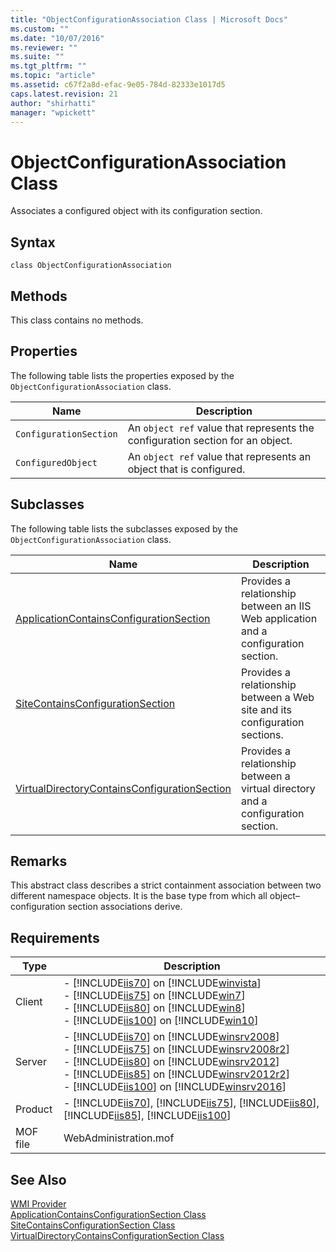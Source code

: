 ```yaml
---
title: "ObjectConfigurationAssociation Class | Microsoft Docs"
ms.custom: ""
ms.date: "10/07/2016"
ms.reviewer: ""
ms.suite: ""
ms.tgt_pltfrm: ""
ms.topic: "article"
ms.assetid: c67f2a8d-efac-9e05-784d-82333e1017d5
caps.latest.revision: 21
author: "shirhatti"
manager: "wpickett"
---
```

# ObjectConfigurationAssociation Class
Associates a configured object with its configuration section.  
  
## Syntax  
  
```vbs  
class ObjectConfigurationAssociation  
```  
  
## Methods  
 This class contains no methods.  
  
## Properties  
 The following table lists the properties exposed by the `ObjectConfigurationAssociation` class.  
  
|Name|Description|  
|----------|-----------------|  
|`ConfigurationSection`|An `object ref` value that represents the configuration section for an object.|  
|`ConfiguredObject`|An `object ref` value that represents an object that is configured.|  
  
## Subclasses  
 The following table lists the subclasses exposed by the `ObjectConfigurationAssociation` class.  
  
|Name|Description|  
|----------|-----------------|  
|[ApplicationContainsConfigurationSection](../wmi-provider/applicationcontainsconfigurationsection-class1.md)|Provides a relationship between an IIS Web application and a configuration section.|  
|[SiteContainsConfigurationSection](../wmi-provider/sitecontainsconfigurationsection-class1.md)|Provides a relationship between a Web site and its configuration sections.|  
|[VirtualDirectoryContainsConfigurationSection](../wmi-provider/virtualdirectorycontainsconfigurationsection-class2.md)|Provides a relationship between a virtual directory and a configuration section.|  
  
## Remarks  
 This abstract class describes a strict containment association between two different namespace objects. It is the base type from which all object–configuration section associations derive.  
  
## Requirements  
  
|Type|Description|  
|----------|-----------------|  
|Client|-   [!INCLUDE[iis70](../wmi-provider/includes/iis70-md.md)] on [!INCLUDE[winvista](../wmi-provider/includes/winvista-md.md)]<br />-   [!INCLUDE[iis75](../wmi-provider/includes/iis75-md.md)] on [!INCLUDE[win7](../wmi-provider/includes/win7-md.md)]<br />-   [!INCLUDE[iis80](../wmi-provider/includes/iis80-md.md)] on [!INCLUDE[win8](../wmi-provider/includes/win8-md.md)]<br />-   [!INCLUDE[iis100](../wmi-provider/includes/iis100-md.md)] on [!INCLUDE[win10](../wmi-provider/includes/win10-md.md)]|  
|Server|-   [!INCLUDE[iis70](../wmi-provider/includes/iis70-md.md)] on [!INCLUDE[winsrv2008](../wmi-provider/includes/winsrv2008-md.md)]<br />-   [!INCLUDE[iis75](../wmi-provider/includes/iis75-md.md)] on [!INCLUDE[winsrv2008r2](../wmi-provider/includes/winsrv2008r2-md.md)]<br />-   [!INCLUDE[iis80](../wmi-provider/includes/iis80-md.md)] on [!INCLUDE[winsrv2012](../wmi-provider/includes/winsrv2012-md.md)]<br />-   [!INCLUDE[iis85](../wmi-provider/includes/iis85-md.md)] on [!INCLUDE[winsrv2012r2](../wmi-provider/includes/winsrv2012r2-md.md)]<br />-   [!INCLUDE[iis100](../wmi-provider/includes/iis100-md.md)] on [!INCLUDE[winsrv2016](../wmi-provider/includes/winsrv2016-md.md)]|  
|Product|-   [!INCLUDE[iis70](../wmi-provider/includes/iis70-md.md)], [!INCLUDE[iis75](../wmi-provider/includes/iis75-md.md)], [!INCLUDE[iis80](../wmi-provider/includes/iis80-md.md)], [!INCLUDE[iis85](../wmi-provider/includes/iis85-md.md)], [!INCLUDE[iis100](../wmi-provider/includes/iis100-md.md)]|  
|MOF file|WebAdministration.mof|  
  
## See Also  
 [WMI Provider](../wmi-provider/wmi-provider.md)   
 [ApplicationContainsConfigurationSection Class](../wmi-provider/applicationcontainsconfigurationsection-class1.md)   
 [SiteContainsConfigurationSection Class](../wmi-provider/sitecontainsconfigurationsection-class1.md)   
 [VirtualDirectoryContainsConfigurationSection Class](../wmi-provider/virtualdirectorycontainsconfigurationsection-class2.md)